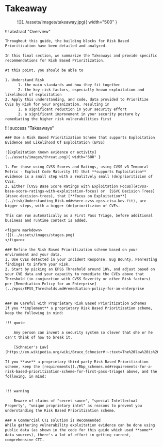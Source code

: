 # Takeaway

<figure markdown>
![](../assets/images/takeaway.jpg){ width="500" }
<figcaption></figcaption>
</figure>


!!! abstract "Overview"
    
    Throughout this guide, the building blocks for Risk Based Prioritization have been detailed and analyzed.
    
    In this final section, we summarize the Takeaways and provide specific recommendations for Risk Based Prioritization.

    At this point, you should be able to

    1. Understand Risk 
          1. the main standards and how they fit together
          2. the key risk factors, especially known exploitation and likelihood of exploitation
    2. Apply this understanding, and code, data provided to Prioritize CVEs by Risk for your organization, resulting in
          1. a significant reduction in your security effort
          2. a significant improvement in your security posture by remediating the higher risk vulnerabilities first

    
!!! success "Takeaways"

    ### Use a Risk Based Prioritization Scheme that supports Exploitation Evidence and Likelihood Of Exploitation (EPSS)
    
    ![Exploitation Known evidence or activity](../assets/images/threat.png){ width="600" }

    1. For those using CVSS Scores and Ratings, using CVSS v3 Temporal Metric - Exploit Code Maturity (E) that **supports Exploitation** evidence is a small step with a realitvely small (de)prioritizion of CVEs.
    2. Either [CVSS Base Score Ratings with Exploitation Focus](#cvss-base-score-ratings-with-exploitation-focus) or  [SSVC Decision Trees](#ssvc-decision-trees), that [**Focus on Exploitation**](../risk/Understanding_Risk.md#where-cvss-epss-cisa-kev-fit), are bigger steps, with a bigger (de)prioritizion of CVEs.

    This can run automatically as a First Pass Triage, before additional business and runtime context is added.

    <figure markdown>
    ![](../assets/images/stages.png)
    </figure>

    ### Refine the Risk Based Prioritization scheme based on your environment and your data.
    1. Use CVEs detected in your Incident Response, Bug Bounty, PenTesting findings) to inform your Risk.
    2. Start by picking an EPSS Threshold around 10%, and adjust based on your CVE data and your capacity to remediate the CVEs above that Threshold (in conjunction with CVSS Severity or other Risk factors) per [Remediation Policy for an Enterprise](../epss/EPSS_Thresholds.md#remediation-policy-for-an-enterprise


    ### Be Careful with Proprietary Risk Based Prioritization Schemes
    If you **implement** a proprietary Risk Based Prioritization scheme, keep the following in mind:

    !!! quote

        Any person can invent a security system so clever that she or he can't think of how to break it.

        [Schneier's Law](https://en.wikipedia.org/wiki/Bruce_Schneier#:~:text=The%20law%20is%20phrased%20as,of%20how%20to%20break%20it.)

    If you **use** a proprietary third-party Risk Based Prioritization scheme, keep the [requirements](./Rbp_schemes.md#requirements-for-a-risk-based-prioritization-scheme-for-first-pass-triage) above, and the following, in mind:


    !!! warning

        Beware of claims of "secret sauce", "special Intellectual Property", "unique proprietary intel" as reasons to prevent you understanding the Risk Based Prioritization scheme.
        
    ### A Commercial CTI solution is Recommended
    While gathering vulnerability exploitation evidence can be done using public data (as shown in the code for this guide which used **some** data sources), there's a lot of effort in getting current, comprehensive CTI.



 


